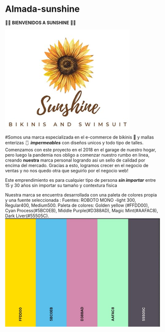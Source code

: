 # Almada-sunshine
:sunflower::sunflower: **BIENVENIDOS A SUNSHINE** :sunflower::sunflower:


![This is an image](https://github.com/guada1205/Almada-sunshine/blob/main/img/sunshine.jpg?raw=true)

#Somos una marca especializada en el e-commerce de bikinis :bikini: y mallas enterizas :one_piece_swimsuit: ***impermeables*** con diseños unicos y todo tipo de talles. 
Comenzamos con este proyecto en el 2018 en el garage de nuestro hogar, pero luego la pandemia nos obligo a comenzar nuestro rumbo en linea, creando **nuestra** marca personal logrando asi un sello de calidad por encima del mercado. Gracias a esto, logramos crecer en el negocio de ventas y no nos quedo otra que seguirlo por el negocio web!

Este emprendimiento es para cualquier tipo de persona ***sin importar*** entre 15 y 30 años sin importar su tamaño y  contextura fisica

Nuestra marca se encuentra desarrollada con una paleta de colores propia y una fuente seleccionada :
Fuentes: ROBOTO MONO -light 300, Regular400, Medium500. 
Paleta de colores: Golden yellow (#FFDD00), Cyan Process(#5BC0EB), Middle Purple(#D388AD), Magic Mint(#AAFAC8), Dark Liver(#55505C). ![This is an image](https://github.com/guada1205/Almada-sunshine/blob/main/img/paleta%20de%20colores.jpg?raw=true)